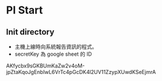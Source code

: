 # PI Start 

## Init directory
* 主機上線時向系統報告資訊的程式。
* secretKey 為 google sheet 的 ID

AKfycbx9sGKBUmKaZw2v4oM-jpZtaKqoJgEnbIwL6VrTc4pGcDK4l2UV11ZzypXUwdKSeEjmrA
